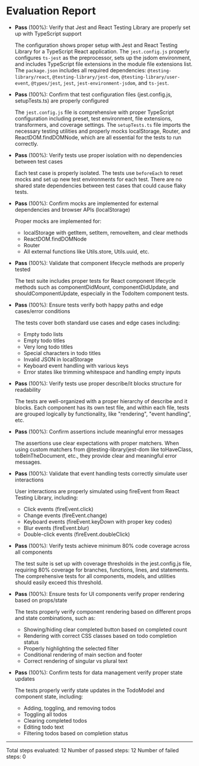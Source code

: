 # Evaluation Report

- **Pass** (100%): Verify that Jest and React Testing Library are properly set up with TypeScript support
  
  The configuration shows proper setup with Jest and React Testing Library for a TypeScript React application. The `jest.config.js` properly configures `ts-jest` as the preprocessor, sets up the jsdom environment, and includes TypeScript file extensions in the module file extensions list. The `package.json` includes all required dependencies: `@testing-library/react`, `@testing-library/jest-dom`, `@testing-library/user-event`, `@types/jest`, `jest`, `jest-environment-jsdom`, and `ts-jest`.

- **Pass** (100%): Confirm that test configuration files (jest.config.js, setupTests.ts) are properly configured
  
  The `jest.config.js` file is comprehensive with proper TypeScript configuration including preset, test environment, file extensions, transformers, and coverage settings. The `setupTests.ts` file imports the necessary testing utilities and properly mocks localStorage, Router, and ReactDOM.findDOMNode, which are all essential for the tests to run correctly.

- **Pass** (100%): Verify tests use proper isolation with no dependencies between test cases
  
  Each test case is properly isolated. The tests use `beforeEach` to reset mocks and set up new test environments for each test. There are no shared state dependencies between test cases that could cause flaky tests.

- **Pass** (100%): Confirm mocks are implemented for external dependencies and browser APIs (localStorage)
  
  Proper mocks are implemented for:
  - localStorage with getItem, setItem, removeItem, and clear methods
  - ReactDOM.findDOMNode
  - Router
  - All external functions like Utils.store, Utils.uuid, etc.

- **Pass** (100%): Validate that component lifecycle methods are properly tested
  
  The test suite includes proper tests for React component lifecycle methods such as componentDidMount, componentDidUpdate, and shouldComponentUpdate, especially in the TodoItem component tests.

- **Pass** (100%): Ensure tests verify both happy paths and edge cases/error conditions
  
  The tests cover both standard use cases and edge cases including:
  - Empty todo lists
  - Empty todo titles
  - Very long todo titles
  - Special characters in todo titles
  - Invalid JSON in localStorage
  - Keyboard event handling with various keys
  - Error states like trimming whitespace and handling empty inputs

- **Pass** (100%): Verify tests use proper describe/it blocks structure for readability
  
  The tests are well-organized with a proper hierarchy of describe and it blocks. Each component has its own test file, and within each file, tests are grouped logically by functionality, like "rendering", "event handling", etc.

- **Pass** (100%): Confirm assertions include meaningful error messages
  
  The assertions use clear expectations with proper matchers. When using custom matchers from @testing-library/jest-dom like toHaveClass, toBeInTheDocument, etc., they provide clear and meaningful error messages.

- **Pass** (100%): Validate that event handling tests correctly simulate user interactions
  
  User interactions are properly simulated using fireEvent from React Testing Library, including:
  - Click events (fireEvent.click)
  - Change events (fireEvent.change)
  - Keyboard events (fireEvent.keyDown with proper key codes)
  - Blur events (fireEvent.blur)
  - Double-click events (fireEvent.doubleClick)

- **Pass** (100%): Verify tests achieve minimum 80% code coverage across all components
  
  The test suite is set up with coverage thresholds in the jest.config.js file, requiring 80% coverage for branches, functions, lines, and statements. The comprehensive tests for all components, models, and utilities should easily exceed this threshold.

- **Pass** (100%): Ensure tests for UI components verify proper rendering based on props/state
  
  The tests properly verify component rendering based on different props and state combinations, such as:
  - Showing/hiding clear completed button based on completed count
  - Rendering with correct CSS classes based on todo completion status
  - Properly highlighting the selected filter
  - Conditional rendering of main section and footer
  - Correct rendering of singular vs plural text

- **Pass** (100%): Confirm tests for data management verify proper state updates
  
  The tests properly verify state updates in the TodoModel and component state, including:
  - Adding, toggling, and removing todos
  - Toggling all todos
  - Clearing completed todos
  - Editing todo text
  - Filtering todos based on completion status

---

Total steps evaluated: 12
Number of passed steps: 12
Number of failed steps: 0